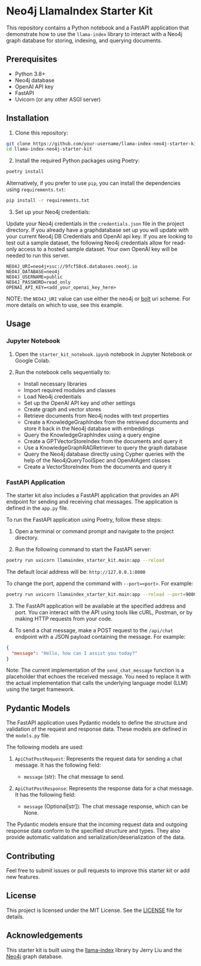# Neo4j LlamaIndex Starter Kit

This repository contains a Python notebook and a FastAPI application that demonstrate how to use the `llama-index` library to interact with a Neo4j graph database for storing, indexing, and querying documents.

## Prerequisites

- Python 3.8+
- Neo4j database
- OpenAI API key
- FastAPI
- Uvicorn (or any other ASGI server)

## Installation

1. Clone this repository:

```bash
git clone https://github.com/your-username/llama-index-neo4j-starter-kit.git
cd llama-index-neo4j-starter-kit
```

2. Install the required Python packages using Poetry:

```bash
poetry install
```

Alternatively, if you prefer to use `pip`, you can install the dependencies using `requirements.txt`:

```bash
pip install -r requirements.txt
```

3. Set up your Neo4j credentials:

Update your Neo4j credentials in the `credentials.json` file in the project directory. If you already have a graphdatabase set up you will update with your current Neo4j DB Credentials and OpenAI api key. If you are looking to test out a sample dataset, the following Neo4j credentials allow for read-only access to a hosted sample dataset. Your own OpenAI key will be needed to run this server.

```
NEO4J_URI=neo4j+ssc://9fcf58c6.databases.neo4j.io 
NEO4J_DATABASE=neo4j 
NEO4J_USERNAME=public 
NEO4J_PASSWORD=read_only 
OPENAI_API_KEY=<add_your_openai_key_here>
```
NOTE: the `NEO4J_URI` value can use either the neo4j or [bolt](https://neo4j.com/docs/bolt/current/bolt/) uri scheme. For more details on which to use, see this example.

## Usage

### Jupyter Notebook

1. Open the `starter_kit_notebook.ipynb` notebook in Jupyter Notebook or Google Colab.

2. Run the notebook cells sequentially to:
   - Install necessary libraries
   - Import required modules and classes
   - Load Neo4j credentials
   - Set up the OpenAI API key and other settings
   - Create graph and vector stores
   - Retrieve documents from Neo4j nodes with text properties
   - Create a KnowledgeGraphIndex from the retrieved documents and store it back in the Neo4j database with embeddings
   - Query the KnowledgeGraphIndex using a query engine
   - Create a GPTVectorStoreIndex from the documents and query it
   - Use a KnowledgeGraphRAGRetriever to query the graph database
   - Query the Neo4j database directly using Cypher queries with the help of the Neo4jQueryToolSpec and OpenAIAgent classes
   - Create a VectorStoreIndex from the documents and query it

### FastAPI Application

The starter kit also includes a FastAPI application that provides an API endpoint for sending and receiving chat messages. The application is defined in the `app.py` file.

To run the FastAPI application using Poetry, follow these steps:

1. Open a terminal or command prompt and navigate to the project directory.

2. Run the following command to start the FastAPI server:

```bash
poetry run uvicorn llamaindex_starter_kit.main:app --reload
```

The default local address will be: `http://127.0.0.1:8000`

To change the port, append the command with `--port=<port>`. For example:

```bash
poetry run uvicorn llamaindex_starter_kit.main:app --reload --port=9000
```

3. The FastAPI application will be available at the specified address and port. You can interact with the API using tools like cURL, Postman, or by making HTTP requests from your code.

4. To send a chat message, make a POST request to the `/api/chat` endpoint with a JSON payload containing the message. For example:

```json
{
  "message": "Hello, how can I assist you today?"
}
```

Note: The current implementation of the `send_chat_message` function is a placeholder that echoes the received message. You need to replace it with the actual implementation that calls the underlying language model (LLM) using the target framework.

## Pydantic Models

The FastAPI application uses Pydantic models to define the structure and validation of the request and response data. These models are defined in the `models.py` file.

The following models are used:

1. `ApiChatPostRequest`: Represents the request data for sending a chat message. It has the following field:
   - `message` (str): The chat message to send.

2. `ApiChatPostResponse`: Represents the response data for a chat message. It has the following field:
   - `message` (Optional[str]): The chat message response, which can be None.

The Pydantic models ensure that the incoming request data and outgoing response data conform to the specified structure and types. They also provide automatic validation and serialization/deserialization of the data.

## Contributing

Feel free to submit issues or pull requests to improve this starter kit or add new features.

## License

This project is licensed under the MIT License. See the [LICENSE](LICENSE) file for details.

## Acknowledgements

This starter kit is built using the [llama-index](https://github.com/jerryjliu/llama_index) library by Jerry Liu and the [Neo4j](https://neo4j.com/) graph database.
